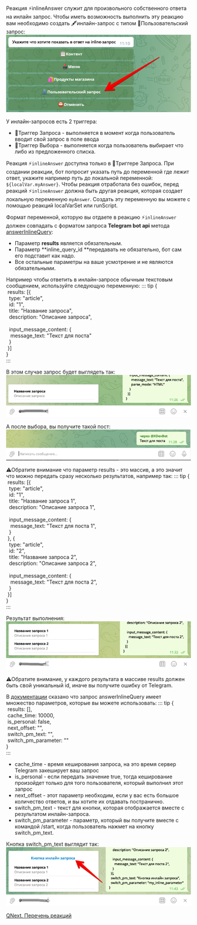 
Реакция ⚡️inlineAnswer служит для произвольного собственного ответа на инлайн запрос. Чтобы иметь возможность выполнить эту реакцию вам необходимо создать 🖋инлайн-запрос с типом 👤Пользовательский запрос:
![](./1.png)

У инлайн-запросов есть 2 триггера:
* 🔗Триггер Запроса - выполняется в момент когда пользователь вводит свой запрос в поле ввода
* 🔗Триггер Выбора - выполняется когда пользователь выбирает что либо из предложенного списка.

Реакция ⚡️`inlineAnswer` доступна только в 🔗Триггере Запроса. При создании реакции, бот попросит указать путь до переменной где лежит ответ, укажите например путь до локальной переменной: `${localVar.myAnswer}`. Чтобы реакция отработала без ошибок, перед реакций ⚡️`inlineAnswer` должна быть другая реакция, которая создает локальную переменную `myAnswer`. Создать эту переменную вы можете с помощью реакций localVarSet или runScript. 

Формат переменной, которую вы отдаете в реакцию ⚡️`inlineAnswer` должен совпадать с форматом запроса **Telegram bot api** метода [answerInlineQuery](https://core.telegram.org/bots/api#answerinlinequery):
* Параметр **results** является обязательным.
* Параметр **inline_query_id **передавать не обязательно, бот сам его подставит как надо.
* Все остальные параметры на ваше усмотрение и не являются обязательными.

Например чтобы ответить в инлайн-запросе обычным текстовым сообщением, используйте следующую переменную:
::: tip
{<br> results: [{<br>  type: "article",<br>  id: "1",<br>  title: "Название запроса",<br>  description: "Описание запроса",<br><br>  input_message_content: {<br>   message_text: "Текст для поста"<br>  }<br> }]<br>}<br>
:::

В этом случае запрос будет выглядеть так:
![](./2.png)

А после выбора, вы получите такой пост:
![](./3.png)

⚠️Обратите внимание что параметр results - это массив, а это значит что можно передать сразу несколько результатов, например так:
::: tip
{<br> results: [{<br>  type: "article",<br>  id: "1",<br>  title: "Название запроса 1",<br>  description: "Описание запроса 1",<br><br>  input_message_content: {<br>   message_text: "Текст для поста 1",<br>  }<br> }, {<br>  type: "article",<br>  id: "2",<br>  title: "Название запроса 2",<br>  description: "Описание запроса 2",<br><br>  input_message_content: {<br>   message_text: "Текст для поста 2",<br>  }<br> }]<br>}<br>
:::

Результат выполнения:
![](./4.png)

⚠️Обратите внимание, у каждого результата в массиве results должен быть свой уникальный id, иначе вы получите ошибку от Telegram.

В [документации](https://core.telegram.org/bots/api#answerinlinequery) сказано что запрос answerInlineQuery имеет множество параметров, которые вы можете использовать:
::: tip
{<br> results: [],<br> cache_time: 10000,<br> is_personal: false,<br> next_offset: "",<br> switch_pm_text: "",<br> switch_pm_parameter: ""<br>}<br>
:::
* cache_time - время кеширования запроса, на это время сервер Telegram закеширует ваш запрос
* is_personal - если передать значение true, тогда кеширование произойдет только для того пользователя, который выполнил этот запрос
* next_offset - этот параметр необходим, если у вас есть большое количество ответов, и вы хотите их отдавать постранично.
* switch_pm_text - текст для кнопки, которая отображается вместе с результатом инлайн-запроса.
* switch_pm_parameter - параметр, который вы получите вместе с командой /start, когда пользователь нажмет на кнопку switch_pm_text.

Кнопка switch_pm_text выглядит так:
![](./5.png)





[QNext. Перечень реакций](/ph/QNext-admin-reaction-about-05-01)